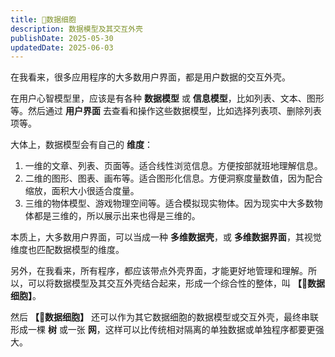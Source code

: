 ```yaml
---
title: 🪺数据细胞
description: 数据模型及其交互外壳
publishDate: 2025-05-30
updatedDate: 2025-06-03
---
```


在我看来，很多应用程序的大多数用户界面，都是用户数据的交互外壳。

在用户心智模型里，应该是有各种 **数据模型** 或 **信息模型**，比如列表、文本、图形等。然后通过 **用户界面** 去查看和操作这些数据模型，比如选择列表项、删除列表项等。

大体上，数据模型会有自己的 **维度**：

1. 一维的文章、列表、页面等。适合线性浏览信息。方便按部就班地理解信息。
2. 二维的图形、图表、画布等。适合图形化信息。方便洞察度量数值，因为配合缩放，面积大小很适合度量。
3. 三维的物体模型、游戏物理空间等。适合模拟现实物体。因为现实中大多数物体都是三维的，所以展示出来也得是三维的。

本质上，大多数用户界面，可以当成一种 **多维数据壳**，或 **多维数据界面**，其视觉维度也匹配数据模型的维度。

另外，在我看来，所有程序，都应该带点外壳界面，才能更好地管理和理解。所以，可以将数据模型及其交互外壳结合起来，形成一个综合性的整体，叫 **【🪺数据细胞】**。

然后 **【🪺数据细胞】** 还可以作为其它数据细胞的数据模型或交互外壳，最终串联形成一棵 **树** 或一张 **网**，这样可以比传统相对隔离的单独数据或单独程序都要更强大。
